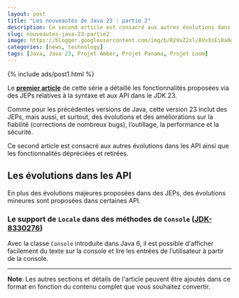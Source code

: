 ```yaml
---
layout: post
title: "Les nouveautés de Java 23 : partie 2"
description: Ce second article est consacré aux autres évolutions dans les API ainsi que les fonctionnalités dépréciées et retirées.
slug: nouveautes-java-23-partie2
image: https://blogger.googleusercontent.com/img/b/R29vZ2xl/AVvXsEi8a0g56GYgbV-4ZpTQw_LHeVj_fYIhV4-kZ7SEf3DNaEsKIrD4TTi_XG3K1lpS8XUTBDCPfTcvcWsSuYTCDZGi0HnY5b2DVIa23Sdld9BDjHUOU8mrzvFqvPc04pXcQJZZm4vM5nAD0kkoT_bS7OfUMC5xNDHIHgNPdVZ3xRhhJAcssSN5dpIVwq1r66o/s750/AI%20model%20DeepSeek.jpeg
categories: [news, technology]
tags: [Java, Java 23, Projet Amber, Projet Panama, Projet Loom]
---
```


{% include ads/post1.html %}

Le [**premier article**](https://www.exemple.com/2024-10-14-nouveautes-java-23-partie1) de cette série a détaillé les fonctionnalités proposées via des JEPs relatives à la syntaxe et aux API dans le JDK 23.

Comme pour les précédentes versions de Java, cette version 23 inclut des JEPs, mais aussi, et surtout, des évolutions et des améliorations sur la fiabilité (corrections de nombreux bugs), l’outillage, la performance et la sécurité.

Ce second article est consacré aux autres évolutions dans les API ainsi que les fonctionnalités dépréciées et retirées.

## Les évolutions dans les API

En plus des évolutions majeures proposées dans des JEPs, des évolutions mineures sont proposées dans certaines API.

### Le support de `Locale` dans des méthodes de `Console` ([JDK-8330276](https://bugs.openjdk.org/browse/JDK-8330276))

Avec la classe `Console` introduite dans Java 6, il est possible d'afficher facilement du texte sur la console et lire les entrées de l’utilisateur à partir de la console.

---

**Note**: Les autres sections et détails de l'article peuvent être ajoutés dans ce format en fonction du contenu complet que vous souhaitez convertir.
